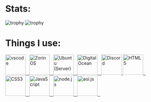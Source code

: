# Stats:
![trophy](https://github-profile-trophy.vercel.app/?username=SnoozedsGithub&theme=radical)
![trophy](https://github-readme-stats-sabesansathananthan.vercel.app/api/top-langs/?username=SnoozedsGithub&layout=compact&theme=radical)

 # Things I use:

<div class="vl"></div> 
<a href="https://code.visualstudio.com/" target="_blank"><img alt="vscode" src="https://code.visualstudio.com/favicon.ico" height="64px" width="64px" border="0">&nbsp;&nbsp;
<a href="https://zorin.com/os/"><img alt="ZorinOS" src="https://assets.zorincdn.com/zorin.com/images/nav/logo.svg" height="64px" width="64px" width="64px" border="0">&nbsp;&nbsp;
<a href="https://ubuntu.com/server"><img alt="Ubuntu (Server)" src="https://ubuntu.com/favicon.ico" height="64px" width="64px" border="0">&nbsp;&nbsp;
<a href="https://digitalocean.com"><img alt="DigitalOcean" src="https://www.digitalocean.com/favicon.ico" height="64px" width="64px" border="0">&nbsp;&nbsp;
<a href="https://discord.com/developers"><img alt="Discord" src="https://img.icons8.com/color/48/000000/discord-logo.png" height="64px" width="64px" border="0">
<a href="https://developer.mozilla.org/en-US/docs/Glossary/HTML5"><img alt="HTML5" src="https://img.icons8.com/color/240/000000/html-5.png" height="64px" width="64px" border="0">&nbsp;&nbsp;
<a href="https://developer.mozilla.org/en-US/docs/Web/CSS"><img alt="CSS3" src="https://img.icons8.com/color/240/000000/css3.png" height="64px" width="64px">&nbsp;&nbsp;
<a href="https://developer.mozilla.org/en-US/docs/Web/JavaScript"><img alt="JavaScript" src="https://img.icons8.com/color/240/000000/javascript.png" height="64px">&nbsp;&nbsp;
<a href="https://nodejs.org"><img alt="node.js" src="https://nodejs.org/favicon.ico" height="64px" width="64px" border="0">&nbsp;&nbsp;
<a href="https://aoi.js.org"><img alt ="aoi.js" src="https://i.ibb.co/sVXydK0/aoi.png" height="64px" width="64px" border="0">&nbsp;&nbsp;
